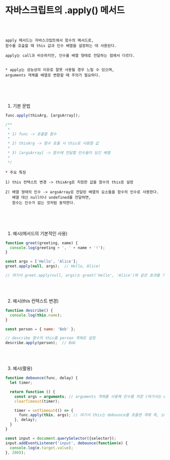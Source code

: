 # 자바스크립트의 .apply() 메서드

<br /><br />

```
apply 메서드는 자바스크립트에서 함수의 메서드로,
함수를 호출할 때 this 값과 인수 배열을 설정하는 데 사용된다.

apply는 call과 비슷하지만, 인수를 배열 형태로 전달하는 점에서 다르다.


* apply는 성능상의 이유로 잘못 사용될 경우 느릴 수 있으며,
arguments 객체를 배열로 변환할 때 주의가 필요하다.
```

<br /><br /><br />

1. 기본 문법

```javascript
func.apply(thisArg, [argsArray]);

/**
 *
 * 1) func -> 호출할 함수
 *
 * 2) thisArg -> 함수 호출 시 this로 사용할 값
 *
 * 3) [argsArray] -> 함수에 전달할 인수들이 담긴 배열
 *
 */
```

```
* 주요 특징

1) this 컨텍스트 변경 -> thisArg로 지정한 값을 함수의 this로 설정

2) 배열 형태의 인수 -> argsArray로 전달된 배열의 요소들을 함수의 인수로 사용한다.
   배열 대신 null이나 undefined를 전달하면,
   함수는 인수가 없는 것처럼 동작한다.
```

<br /><br /><br />

1. 예시(메서드의 기본적인 사용)

```javascript
function greet(greeting, name) {
  console.log(greeting + ', ' + name + '!');
}

const args = ['Hello', 'Alice'];
greet.apply(null, args);  // Hello, Alice!

// 여기서 greet.apply(null, args)는 greet('Hello', 'Alice')와 같은 효과를 가진다.
```

<br /><br />

2. 예시(this 컨텍스트 변경)

```javascript
function describe() {
  console.log(this.name);
}

const person = { name: 'Bob' };

// describe 함수의 this를 person 객체로 설정
describe.apply(person);  // Bob
```

<br /><br />

3. 예시(활용)

```javascript
function debounce(func, delay) {
  let timer;

  return function () {
    const args = arguments; // arguments 객체를 사용해 인수를 저장 (여기서는 event 객체)
    clearTimeout(timer);

    timer = setTimeout(() => {
      func.apply(this, args); // 여기서 this는 debounce를 호출한 객체 즉, input
    }, delay);
  }
}

const input = document.querySelector({selector});
input.addEventListener('input', debounce(function(e) {
  console.log(e.target.value);
}, 200));
```
